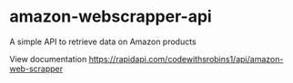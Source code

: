 # amazon-webscrapper-api
A simple API to retrieve data on Amazon products

View documentation https://rapidapi.com/codewithsrobins1/api/amazon-web-scrapper
